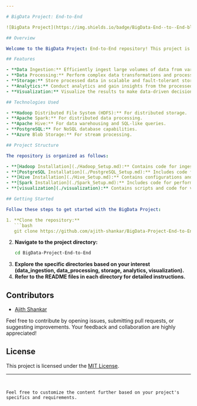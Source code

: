 ```yaml
---

# BigData Project: End-to-End

![BigData Project](https://img.shields.io/badge/BigData-End--to--End-blue)

## Overview

Welcome to the BigData Project: End-to-End repository! This project is a comprehensive solution for handling large-scale data processing using various Big Data technologies. Whether you're a data engineer, data scientist, or anyone interested in working with big data, this repository provides a versatile platform for end-to-end data processing.

## Features

- **Data Ingestion:** Efficiently ingest large volumes of data from various sources.
- **Data Processing:** Perform complex data transformations and processing tasks.
- **Storage:** Store processed data in scalable and fault-tolerant storage systems.
- **Analytics:** Conduct analytics and gain insights from the processed data.
- **Visualization:** Visualize the results to make data-driven decisions.

## Technologies Used

- **Hadoop Distributed File System (HDFS):** For distributed storage.
- **Apache Spark:** For distributed data processing.
- **Apache Hive:** For data warehousing and SQL-like queries.
- **PostgreSQL:** For NoSQL database capabilities.
- **Azure Blob Storage:** For stream processing.

## Project Structure

The repository is organized as follows:

- **[Hadoop Installation](./Hadoop_Setup.md):** Contains code for ingesting data from various sources.
- **[PostgreSQL Installation](./PostgreSQL_Setup.md):** Includes code for processing and transforming data using Apache Spark and Apache Flink.
- **[Hive Installation](./Hive_Setup.md):** Contains configurations and scripts for setting up storage systems like HDFS, Hive, and HBase.
- **[Spark Installation](./Spark_Setup.md):** Includes code for performing analytics on the processed data.
- **[visualization](./visualization):** Contains scripts and code for visualizing the analytics results.

## Getting Started

Follow these steps to get started with the BigData Project:

1. **Clone the repository:**
   ```bash
   git clone https://github.com/ajith-shankar/BigData-Project-End-to-End.git
   ```
2. **Navigate to the project directory:**
   ```bash
   cd BigData-Project-End-to-End
   ```
3. **Explore the specific directories based on your interest (data_ingestion, data_processing, storage, analytics, visualization).**
4. **Refer to the README files in each directory for detailed instructions.**

## Contributors

- [Ajith Shankar](https://github.com/ajith-shankar)

Feel free to contribute by opening issues, submitting pull requests, or suggesting improvements. Your feedback and collaboration are highly appreciated!

## License

This project is licensed under the [MIT License](LICENSE).

---
```


Feel free to customize the content further based on your project's specifics and requirements.


